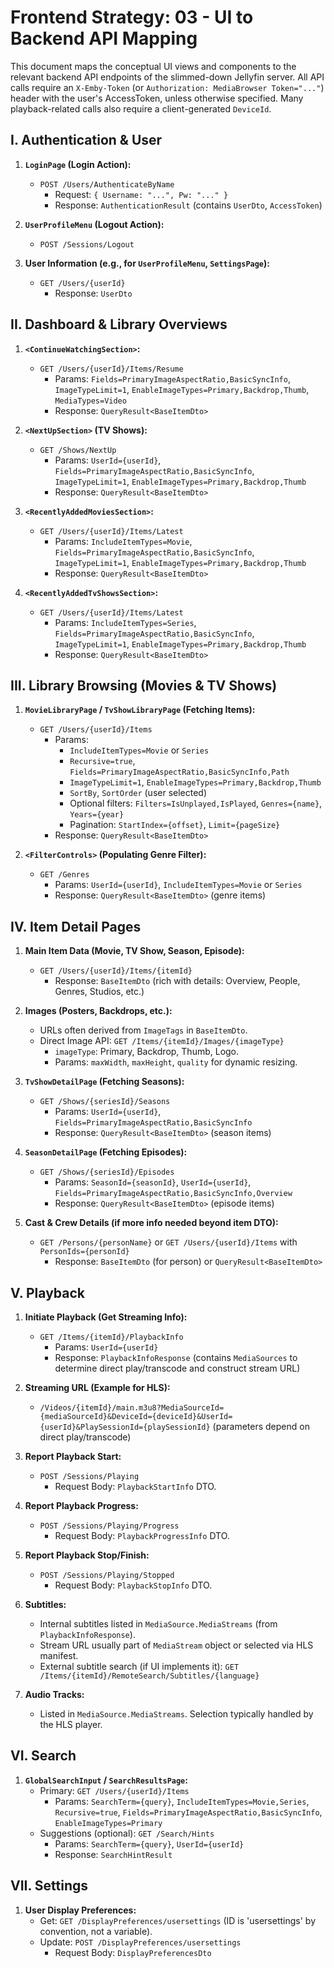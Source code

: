 # Frontend Strategy: 03 - UI to Backend API Mapping

This document maps the conceptual UI views and components to the relevant backend API endpoints of the slimmed-down Jellyfin server. All API calls require an `X-Emby-Token` (or `Authorization: MediaBrowser Token="..."`) header with the user's AccessToken, unless otherwise specified. Many playback-related calls also require a client-generated `DeviceId`.

## I. Authentication & User

1.  **`LoginPage` (Login Action):**
    *   `POST /Users/AuthenticateByName`
        *   Request: `{ Username: "...", Pw: "..." }`
        *   Response: `AuthenticationResult` (contains `UserDto`, `AccessToken`)

2.  **`UserProfileMenu` (Logout Action):**
    *   `POST /Sessions/Logout`

3.  **User Information (e.g., for `UserProfileMenu`, `SettingsPage`):**
    *   `GET /Users/{userId}`
        *   Response: `UserDto`

## II. Dashboard & Library Overviews

1.  **`<ContinueWatchingSection>`:**
    *   `GET /Users/{userId}/Items/Resume`
        *   Params: `Fields=PrimaryImageAspectRatio,BasicSyncInfo`, `ImageTypeLimit=1`, `EnableImageTypes=Primary,Backdrop,Thumb`, `MediaTypes=Video`
        *   Response: `QueryResult<BaseItemDto>`

2.  **`<NextUpSection>` (TV Shows):**
    *   `GET /Shows/NextUp`
        *   Params: `UserId={userId}`, `Fields=PrimaryImageAspectRatio,BasicSyncInfo`, `ImageTypeLimit=1`, `EnableImageTypes=Primary,Backdrop,Thumb`
        *   Response: `QueryResult<BaseItemDto>`

3.  **`<RecentlyAddedMoviesSection>`:**
    *   `GET /Users/{userId}/Items/Latest`
        *   Params: `IncludeItemTypes=Movie`, `Fields=PrimaryImageAspectRatio,BasicSyncInfo`, `ImageTypeLimit=1`, `EnableImageTypes=Primary,Backdrop,Thumb`
        *   Response: `QueryResult<BaseItemDto>`

4.  **`<RecentlyAddedTvShowsSection>`:**
    *   `GET /Users/{userId}/Items/Latest`
        *   Params: `IncludeItemTypes=Series`, `Fields=PrimaryImageAspectRatio,BasicSyncInfo`, `ImageTypeLimit=1`, `EnableImageTypes=Primary,Backdrop,Thumb`
        *   Response: `QueryResult<BaseItemDto>`

## III. Library Browsing (Movies & TV Shows)

1.  **`MovieLibraryPage` / `TvShowLibraryPage` (Fetching Items):**
    *   `GET /Users/{userId}/Items`
        *   Params:
            *   `IncludeItemTypes=Movie` or `Series`
            *   `Recursive=true`, `Fields=PrimaryImageAspectRatio,BasicSyncInfo,Path`
            *   `ImageTypeLimit=1`, `EnableImageTypes=Primary,Backdrop,Thumb`
            *   `SortBy`, `SortOrder` (user selected)
            *   Optional filters: `Filters=IsUnplayed,IsPlayed`, `Genres={name}`, `Years={year}`
            *   Pagination: `StartIndex={offset}`, `Limit={pageSize}`
        *   Response: `QueryResult<BaseItemDto>`

2.  **`<FilterControls>` (Populating Genre Filter):**
    *   `GET /Genres`
        *   Params: `UserId={userId}`, `IncludeItemTypes=Movie` or `Series`
        *   Response: `QueryResult<BaseItemDto>` (genre items)

## IV. Item Detail Pages

1.  **Main Item Data (Movie, TV Show, Season, Episode):**
    *   `GET /Users/{userId}/Items/{itemId}`
        *   Response: `BaseItemDto` (rich with details: Overview, People, Genres, Studios, etc.)

2.  **Images (Posters, Backdrops, etc.):**
    *   URLs often derived from `ImageTags` in `BaseItemDto`.
    *   Direct Image API: `GET /Items/{itemId}/Images/{imageType}`
        *   `imageType`: Primary, Backdrop, Thumb, Logo.
        *   Params: `maxWidth`, `maxHeight`, `quality` for dynamic resizing.

3.  **`TvShowDetailPage` (Fetching Seasons):**
    *   `GET /Shows/{seriesId}/Seasons`
        *   Params: `UserId={userId}`, `Fields=PrimaryImageAspectRatio,BasicSyncInfo`
        *   Response: `QueryResult<BaseItemDto>` (season items)

4.  **`SeasonDetailPage` (Fetching Episodes):**
    *   `GET /Shows/{seriesId}/Episodes`
        *   Params: `SeasonId={seasonId}`, `UserId={userId}`, `Fields=PrimaryImageAspectRatio,BasicSyncInfo,Overview`
        *   Response: `QueryResult<BaseItemDto>` (episode items)

5.  **Cast & Crew Details (if more info needed beyond item DTO):**
    *   `GET /Persons/{personName}` or `GET /Users/{userId}/Items` with `PersonIds={personId}`
        *   Response: `BaseItemDto` (for person) or `QueryResult<BaseItemDto>`

## V. Playback

1.  **Initiate Playback (Get Streaming Info):**
    *   `GET /Items/{itemId}/PlaybackInfo`
        *   Params: `UserId={userId}`
        *   Response: `PlaybackInfoResponse` (contains `MediaSources` to determine direct play/transcode and construct stream URL)

2.  **Streaming URL (Example for HLS):**
    *   `/Videos/{itemId}/main.m3u8?MediaSourceId={mediaSourceId}&DeviceId={deviceId}&UserId={userId}&PlaySessionId={playSessionId}` (parameters depend on direct play/transcode)

3.  **Report Playback Start:**
    *   `POST /Sessions/Playing`
        *   Request Body: `PlaybackStartInfo` DTO.

4.  **Report Playback Progress:**
    *   `POST /Sessions/Playing/Progress`
        *   Request Body: `PlaybackProgressInfo` DTO.

5.  **Report Playback Stop/Finish:**
    *   `POST /Sessions/Playing/Stopped`
        *   Request Body: `PlaybackStopInfo` DTO.

6.  **Subtitles:**
    *   Internal subtitles listed in `MediaSource.MediaStreams` (from `PlaybackInfoResponse`).
    *   Stream URL usually part of `MediaStream` object or selected via HLS manifest.
    *   External subtitle search (if UI implements it): `GET /Items/{itemId}/RemoteSearch/Subtitles/{language}`

7.  **Audio Tracks:**
    *   Listed in `MediaSource.MediaStreams`. Selection typically handled by the HLS player.

## VI. Search

1.  **`GlobalSearchInput` / `SearchResultsPage`:**
    *   Primary: `GET /Users/{userId}/Items`
        *   Params: `SearchTerm={query}`, `IncludeItemTypes=Movie,Series`, `Recursive=true`, `Fields=PrimaryImageAspectRatio,BasicSyncInfo`, `EnableImageTypes=Primary`
    *   Suggestions (optional): `GET /Search/Hints`
        *   Params: `SearchTerm={query}`, `UserId={userId}`
        *   Response: `SearchHintResult`

## VII. Settings

1.  **User Display Preferences:**
    *   Get: `GET /DisplayPreferences/usersettings` (ID is 'usersettings' by convention, not a variable).
    *   Update: `POST /DisplayPreferences/usersettings`
        *   Request Body: `DisplayPreferencesDto`
